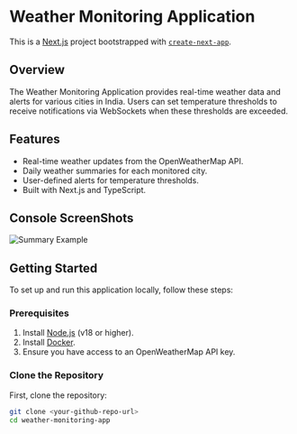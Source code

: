 # Weather Monitoring Application

This is a [Next.js](https://nextjs.org) project bootstrapped with [`create-next-app`](https://nextjs.org/docs/app/api-reference/cli/create-next-app).

## Overview

The Weather Monitoring Application provides real-time weather data and alerts for various cities in India. Users can set temperature thresholds to receive notifications via WebSockets when these thresholds are exceeded.

## Features

- Real-time weather updates from the OpenWeatherMap API.
- Daily weather summaries for each monitored city.
- User-defined alerts for temperature thresholds.
- Built with Next.js and TypeScript.

## Console ScreenShots
![Summary Example](ss.png)


## Getting Started

To set up and run this application locally, follow these steps:

### Prerequisites

1. Install [Node.js](https://nodejs.org/) (v18 or higher).
2. Install [Docker](https://docs.docker.com/get-docker/).
3. Ensure you have access to an OpenWeatherMap API key.

### Clone the Repository

First, clone the repository:

```bash
git clone <your-github-repo-url>
cd weather-monitoring-app
